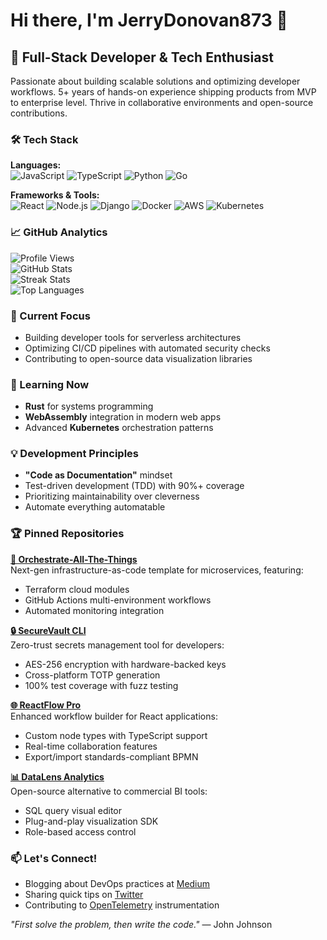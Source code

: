 # Hi there, I'm JerryDonovan873 👋

## 🚀 Full-Stack Developer & Tech Enthusiast  
Passionate about building scalable solutions and optimizing developer workflows. 5+ years of hands-on experience shipping products from MVP to enterprise level. Thrive in collaborative environments and open-source contributions.

### 🛠️ Tech Stack  
**Languages:**  
![JavaScript](https://img.shields.io/badge/-JavaScript-F7DF1E?logo=javascript&logoColor=black) ![TypeScript](https://img.shields.io/badge/-TypeScript-3178C6?logo=typescript&logoColor=white) ![Python](https://img.shields.io/badge/-Python-3776AB?logo=python&logoColor=white) ![Go](https://img.shields.io/badge/-Go-00ADD8?logo=go&logoColor=white)  

**Frameworks & Tools:**  
![React](https://img.shields.io/badge/-React-61DAFB?logo=react&logoColor=black) ![Node.js](https://img.shields.io/badge/-Node.js-339933?logo=node.js&logoColor=white) ![Django](https://img.shields.io/badge/-Django-092E20?logo=django&logoColor=white) ![Docker](https://img.shields.io/badge/-Docker-2496ED?logo=docker&logoColor=white) ![AWS](https://img.shields.io/badge/-AWS-232F3E?logo=amazon-aws&logoColor=white) ![Kubernetes](https://img.shields.io/badge/-Kubernetes-326CE5?logo=kubernetes&logoColor=white)  

### 📈 GitHub Analytics  
![Profile Views](https://komarev.com/ghpvc/?username=jerrydonovan873&color=blue&style=flat)  
![GitHub Stats](https://github-readme-stats.vercel.app/api?username=jerrydonovan873&show_icons=true&theme=radical&include_all_commits=true)  
![Streak Stats](https://streak-stats.demolab.com/?user=jerrydonovan873&theme=radical)  
![Top Languages](https://github-readme-stats.vercel.app/api/top-langs/?username=jerrydonovan873&layout=compact&theme=radical&hide=roff,html)  

### 🔭 Current Focus  
- Building developer tools for serverless architectures  
- Optimizing CI/CD pipelines with automated security checks  
- Contributing to open-source data visualization libraries  

### 🌱 Learning Now  
- **Rust** for systems programming  
- **WebAssembly** integration in modern web apps  
- Advanced **Kubernetes** orchestration patterns  

### 💡 Development Principles  
- **"Code as Documentation"** mindset  
- Test-driven development (TDD) with 90%+ coverage  
- Prioritizing maintainability over cleverness  
- Automate everything automatable  

### 🏆 Pinned Repositories  
**[🚀 Orchestrate-All-The-Things](https://github.com/jerrydonovan873/orchestrate-all-the-things)**  
Next-gen infrastructure-as-code template for microservices, featuring:  
- Terraform cloud modules  
- GitHub Actions multi-environment workflows  
- Automated monitoring integration  

**[🔒 SecureVault CLI](https://github.com/jerrydonovan873/securevault-cli)**  
Zero-trust secrets management tool for developers:  
- AES-256 encryption with hardware-backed keys  
- Cross-platform TOTP generation  
- 100% test coverage with fuzz testing  

**[🌐 ReactFlow Pro](https://github.com/jerrydonovan873/reactflow-pro)**  
Enhanced workflow builder for React applications:  
- Custom node types with TypeScript support  
- Real-time collaboration features  
- Export/import standards-compliant BPMN  

**[📊 DataLens Analytics](https://github.com/jerrydonovan873/datalens-analytics)**  
Open-source alternative to commercial BI tools:  
- SQL query visual editor  
- Plug-and-play visualization SDK  
- Role-based access control  

### 📫 Let's Connect!  
- Blogging about DevOps practices at [Medium](https://medium.com/@jerrydonovan873)  
- Sharing quick tips on [Twitter](https://twitter.com/jerrydonovan873)  
- Contributing to [OpenTelemetry](https://opentelemetry.io/) instrumentation  

*"First solve the problem, then write the code."* — John Johnson
